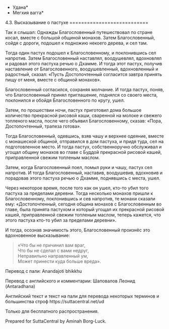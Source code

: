 * Удана*
* Мегхия вагга*

4\.3\. Высказывание о пастухе
\=\=\=\=\=\=\=\=\=\=\=\=\=\=\=\=\=\=\=\=\=\=\=\=\=\=\=

Так я слышал: Однажды Благословенный путешествовал по стране косал, вместе с большой общиной монахов\. Затем Благословенный, сойдя с дороги, подошел к подножию некоего дерева, и сел там\.

Тогда один пастух подошел к Благословенному, и поклонившись сел напротив\. Затем Благословенный наставлял, воодушевлял, вдохновлял и радовал этого пастуха речью о Дхамме\. И тогда этот пастух, получив наставление от Благословенного, воодушевленный, вдохновленный и радостный, сказал: «Пусть Достопочтенный согласится завтра принять пищу от меня, вместе с общиной монахов»\.

Благословенный согласился, сохраняя молчание\. И тогда пастух, поняв, что Благословенный принял приглашение, поднялся со своего места, поклонился и обойдя Благословенного по кругу, ушел\.

Затем, по прошествии ночи, пастух приготовил дома большое количество прекрасной рисовой каши, сваренной на молоке и свежего топленого масла, после чего объявил Благословенному, сказав: «Пора, Достопочтенный, трапеза готова»\.

Тогда Благословенный, одевшись, взяв чашу и верхнее одеяние, вместе с монашеской общиной, отправился в дом пастуха, и придя туда, сел на подготовленное место\. И тогда пастух, собственноручно обслуживал и угощал общину монахов во главе с Буддой прекрасной рисовой кашей, приправленной свежим топленым маслом\.

Затем, когда Благословенный поел, помыл руки и чашу, пастух сел напротив\. И тогда Благословенный, наставив, воодушевив, вдохновив и порадовав этого пастуха речью о Дхамме, поднявшись с места, ушел\.

Через некоторое время, после того как он ушел, кто\-то убил того пастуха за пределами деревни\. Тогда несколько монахов пришли к Благословенному, поклонившись и сев напротив, те монахи сказали ему: «Достопочтенный, сегодня община монахов с Благословенным во главе, была принята пастухом и который угощал их прекрасной рисовой кашей, приправленной свежим топленым маслом, теперь кажется, что этого пастуха кто\-то убил за пределами деревни»\.

И тогда, осознав значимость этого, Благословенный произнёс это вдохновенное высказывание:

> «Что бы не причинил вам враг,  
> Что бы не сделал с вами недруг,  
> Неправильно направленный ум,  
> Может принести куда больше вреда»\.

Перевод с пали: Anandajoti bhikkhu

Перевод с английского и комментарии: Шаповалов Леонид \(Antaradhana\)

Английский текст и текст на пали для перевода некоторых терминов и большинства строф https://suttacentral\.net/ud

  

Только для бесплатного распространения\.

  

Prepared for SuttaCentral by Aminah Borg\-Luck\.